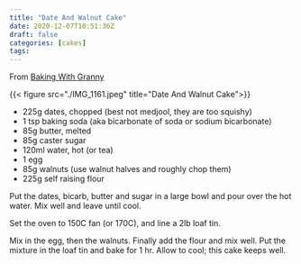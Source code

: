 ```yaml
---
title: "Date And Walnut Cake"
date: 2020-12-07T10:51:36Z
draft: false
categories: [cakes]
tags: 
---
```


From [Baking With Granny](https://bakingwithgranny.co.uk/recipe/date-and-walnut-loaf/)

{{< figure src="./IMG_1161.jpeg" title="Date And Walnut Cake">}}

- 225g dates, chopped (best not medjool, they are too squishy)
- 1 tsp baking soda (aka bicarbonate of soda or sodium bicarbonate)
- 85g butter, melted
- 85g caster sugar
- 120ml water, hot (or tea)
- 1 egg
- 85g walnuts (use walnut halves and roughly chop them)
- 225g self raising flour

Put the dates, bicarb, butter and sugar in a large bowl and pour over the hot water.  Mix well and leave until cool.

Set the oven to 150C fan (or 170C), and line a 2lb loaf tin.

Mix in the egg, then the walnuts. Finally add the flour and mix well. Put the mixture in the loaf tin and bake for 1 hr.  Allow to cool; this cake keeps well.